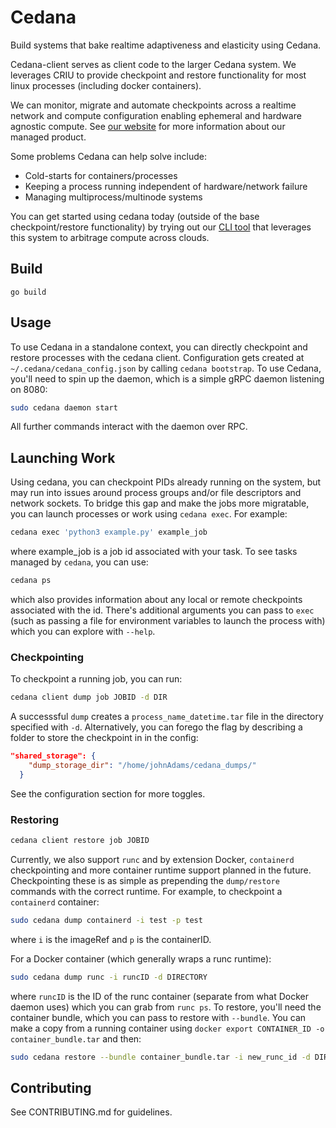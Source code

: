 # Cedana

Build systems that bake realtime adaptiveness and elasticity using Cedana.

Cedana-client serves as client code to the larger Cedana system. We leverages CRIU to provide checkpoint and restore functionality for most linux processes (including docker containers).

We can monitor, migrate and automate checkpoints across a realtime network and compute configuration enabling ephemeral and hardware agnostic compute. See [our website](https://cedana.ai) for more information about our managed product.

Some problems Cedana can help solve include:

- Cold-starts for containers/processes
- Keeping a process running independent of hardware/network failure
- Managing multiprocess/multinode systems

You can get started using cedana today (outside of the base checkpoint/restore functionality) by trying out our [CLI tool](https://github.com/cedana/cedana-cli) that leverages this system to arbitrage compute across clouds.


## Build 

```go build```


## Usage

To use Cedana in a standalone context, you can directly checkpoint and restore processes with the cedana client. Configuration gets created at `~/.cedana/cedana_config.json` by calling `cedana bootstrap`. To use Cedana, you'll need to spin up the daemon, which is a simple gRPC daemon listening on 8080: 

```sh
sudo cedana daemon start 
```

All further commands interact with the daemon over RPC. 


## Launching Work 

Using cedana, you can checkpoint PIDs already running on the system, but may run into issues around process groups and/or file descriptors and network sockets. To bridge this gap and make the jobs more migratable, you can launch processes or work using `cedana exec`. For example: 

```sh
cedana exec 'python3 example.py' example_job 
```

where example_job is a job id associated with your task. To see tasks managed by `cedana`, you can use: 

```sh 
cedana ps
```

which also provides information about any local or remote checkpoints associated with the id. There's additional arguments you can pass to `exec` (such as passing a file for environment variables to launch the process with) which you can explore with `--help`.

### Checkpointing 
To checkpoint a running job, you can run: 

```sh
cedana client dump job JOBID -d DIR 
```
A successsful `dump` creates a `process_name_datetime.tar` file in the directory specified with `-d`. Alternatively, you can forego the flag by describing a folder to store the checkpoint in in the config: 

```json 
"shared_storage": {
    "dump_storage_dir": "/home/johnAdams/cedana_dumps/"
  }
```

See the configuration section for more toggles. 

### Restoring 

```sh 
cedana client restore job JOBID
```

Currently, we also support `runc` and by extension Docker, `containerd` checkpointing and more container runtime support planned in the future. Checkpointing these is as simple as prepending the `dump/restore` commands with the correct runtime. For example, to checkpoint a `containerd` container: 

```sh 
sudo cedana dump containerd -i test -p test 
```

where `i` is the imageRef and `p` is the containerID. 

For a Docker container (which generally wraps a runc runtime): 

```sh
sudo cedana dump runc -i runcID -d DIRECTORY
```

where `runcID` is the ID of the runc container (separate from what Docker daemon uses) which you can grab from `runc ps`. To restore, you'll need the container bundle, which you can pass to restore with `--bundle`. You can make a copy from a running container using `docker export CONTAINER_ID -o container_bundle.tar` and then: 

```sh
sudo cedana restore --bundle container_bundle.tar -i new_runc_id -d DIRECTORY
```

## Contributing
See CONTRIBUTING.md for guidelines. 